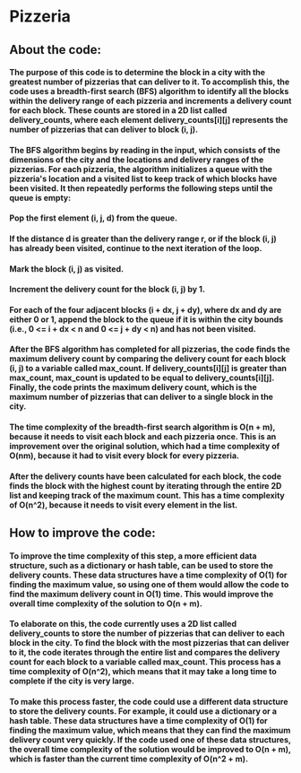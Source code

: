 # Pizzeria

## About the code:
#### The purpose of this code is to determine the block in a city with the greatest number of pizzerias that can deliver to it. To accomplish this, the code uses a breadth-first search (BFS) algorithm to identify all the blocks within the delivery range of each pizzeria and increments a delivery count for each block. These counts are stored in a 2D list called delivery_counts, where each element delivery_counts[i][j] represents the number of pizzerias that can deliver to block (i, j).

#### The BFS algorithm begins by reading in the input, which consists of the dimensions of the city and the locations and delivery ranges of the pizzerias. For each pizzeria, the algorithm initializes a queue with the pizzeria's location and a visited list to keep track of which blocks have been visited. It then repeatedly performs the following steps until the queue is empty:

#### Pop the first element (i, j, d) from the queue.
#### If the distance d is greater than the delivery range r, or if the block (i, j) has already been visited, continue to the next iteration of the loop.
#### Mark the block (i, j) as visited.
#### Increment the delivery count for the block (i, j) by 1.
#### For each of the four adjacent blocks (i + dx, j + dy), where dx and dy are either 0 or 1, append the block to the queue if it is within the city bounds (i.e., 0 <= i + dx < n and 0 <= j + dy < n) and has not been visited.
#### After the BFS algorithm has completed for all pizzerias, the code finds the maximum delivery count by comparing the delivery count for each block (i, j) to a variable called max_count. If delivery_counts[i][j] is greater than max_count, max_count is updated to be equal to delivery_counts[i][j]. Finally, the code prints the maximum delivery count, which is the maximum number of pizzerias that can deliver to a single block in the city.

#### The time complexity of the breadth-first search algorithm is O(n + m), because it needs to visit each block and each pizzeria once. This is an improvement over the original solution, which had a time complexity of O(nm), because it had to visit every block for every pizzeria.

#### After the delivery counts have been calculated for each block, the code finds the block with the highest count by iterating through the entire 2D list and keeping track of the maximum count. This has a time complexity of O(n^2), because it needs to visit every element in the list.

## How to improve the code:
#### To improve the time complexity of this step, a more efficient data structure, such as a dictionary or hash table, can be used to store the delivery counts. These data structures have a time complexity of O(1) for finding the maximum value, so using one of them would allow the code to find the maximum delivery count in O(1) time. This would improve the overall time complexity of the solution to O(n + m).

#### To elaborate on this, the code currently uses a 2D list called delivery_counts to store the number of pizzerias that can deliver to each block in the city. To find the block with the most pizzerias that can deliver to it, the code iterates through the entire list and compares the delivery count for each block to a variable called max_count. This process has a time complexity of O(n^2), which means that it may take a long time to complete if the city is very large.

#### To make this process faster, the code could use a different data structure to store the delivery counts. For example, it could use a dictionary or a hash table. These data structures have a time complexity of O(1) for finding the maximum value, which means that they can find the maximum delivery count very quickly. If the code used one of these data structures, the overall time complexity of the solution would be improved to O(n + m), which is faster than the current time complexity of O(n^2 + m).
